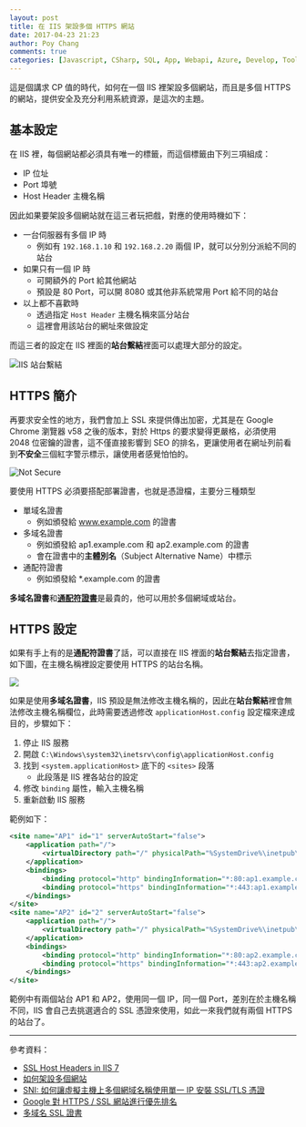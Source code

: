 ```yaml
---
layout: post
title: 在 IIS 架設多個 HTTPS 網站
date: 2017-04-23 21:23
author: Poy Chang
comments: true
categories: [Javascript, CSharp, SQL, App, Webapi, Azure, Develop, Tools, Uncategorized]
---
```

這是個講求 CP 值的時代，如何在一個 IIS 裡架設多個網站，而且是多個 HTTPS 的網站，提供安全及充分利用系統資源，是這次的主題。

## 基本設定

在 IIS 裡，每個網站都必須具有唯一的標籤，而這個標籤由下列三項組成：

* IP 位址
* Port 埠號
* Host Header 主機名稱

因此如果要架設多個網站就在這三者玩把戲，對應的使用時機如下：

* 一台伺服器有多個 IP 時
	* 例如有 `192.168.1.10` 和 `192.168.2.20` 兩個 IP，就可以分別分派給不同的站台
* 如果只有一個 IP 時
	* 可開額外的 Port 給其他網站
	* 預設是 80 Port，可以開 8080 或其他非系統常用 Port 給不同的站台
* 以上都不喜歡時
	* 透過指定 `Host Header` 主機名稱來區分站台
	* 這裡會用該站台的網址來做設定

而這三者的設定在 IIS 裡面的**站台繫結**裡面可以處理大部分的設定。

![IIS 站台繫結](http://i.imgur.com/dWxV46U.png)

## HTTPS 簡介

再要求安全性的地方，我們會加上 SSL 來提供傳出加密，尤其是在 Google Chrome 瀏覽器 v58 之後的版本，對於 Https 的要求變得更嚴格，必須使用 2048 位密鑰的證書，這不僅直接影響到 SEO 的排名，更讓使用者在網址列前看到**不安全**三個紅字警示標示，讓使用者感覺怕怕的。

![Not Secure](http://i.imgur.com/tSjeyhn.png)

要使用 HTTPS 必須要搭配部署證書，也就是憑證檔，主要分三種類型

* 單域名證書
	* 例如頒發給 www.example.com 的證書
* 多域名證書
	* 例如頒發給 ap1.example.com 和 ap2.example.com 的證書
	* 會在證書中的**主體別名**（Subject Alternative Name）中標示
* 通配符證書
	* 例如頒發給 *.example.com 的證書

**多域名證書**和[**通配符證書**](https://zh.wikipedia.org/zh-tw/%E9%80%9A%E9%85%8D%E7%AC%A6%E8%AF%81%E4%B9%A6)是最貴的，他可以用於多個網域或站台。

## HTTPS 設定

如果有手上有的是**通配符證書**了話，可以直接在 IIS 裡面的**站台繫結**去指定證書，如下圖，在主機名稱裡設定要使用 HTTPS 的站台名稱。

![](http://i.imgur.com/cYOWEvG.png)

如果是使用**多域名證書**，IIS 預設是無法修改主機名稱的，因此在**站台繫結**裡會無法修改主機名稱欄位，此時需要透過修改 `applicationHost.config` 設定檔來達成目的，步驟如下：

1. 停止 IIS 服務
2. 開啟 `C:\Windows\system32\inetsrv\config\applicationHost.config`
3. 找到 `<system.applicationHost>` 底下的 `<sites>` 段落
	* 此段落是 IIS 裡各站台的設定
4. 修改 `binding` 屬性，輸入主機名稱
5. 重新啟動 IIS 服務

範例如下：

```xml
<site name="AP1" id="1" serverAutoStart="false">
    <application path="/">
        <virtualDirectory path="/" physicalPath="%SystemDrive%\inetpub\ap1" />
    </application>
    <bindings>
        <binding protocol="http" bindingInformation="*:80:ap1.example.com" />
        <binding protocol="https" bindingInformation="*:443:ap1.example.com" />
    </bindings>
</site>
<site name="AP2" id="2" serverAutoStart="false">
    <application path="/">
        <virtualDirectory path="/" physicalPath="%SystemDrive%\inetpub\ap2" />
    </application>
    <bindings>
        <binding protocol="http" bindingInformation="*:80:ap2.example.com" />
        <binding protocol="https" bindingInformation="*:443:ap2.example.com" />
    </bindings>
</site>
```

範例中有兩個站台 AP1 和 AP2，使用同一個 IP，同一個 Port，差別在於主機名稱不同，IIS 會自己去挑選適合的 SSL 憑證來使用，如此一來我們就有兩個 HTTPS 的站台了。

----------

參考資料：

* [SSL Host Headers in IIS 7](https://www.sslshopper.com/article-ssl-host-headers-in-iis-7.html)
* [如何架設多個網站](https://shazi.info/iis7-%E5%A6%82%E4%BD%95%E6%9E%B6%E8%A8%AD%E5%A4%9A%E5%80%8B%E7%B6%B2%E7%AB%99/)
* [SNI: 如何讓虛擬主機上多個網域名稱使用單一 IP 安裝 SSL/TLS 憑證](https://blog.pumo.com.tw/archives/815)
* [Google 對 HTTPS / SSL 網站進行優先排名](https://kknews.cc/tech/vm3z4lq.html)
* [多域名 SSL 證書](http://www.baike.com/wiki/%E5%A4%9A%E5%9F%9F%E5%90%8DSSL%E8%AF%81%E4%B9%A6)